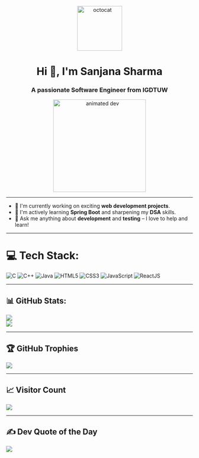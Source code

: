 <p align="center">
  <img align="center" height="121" width="121" src="https://user-images.githubusercontent.com/69384657/179312151-fdabe3af-823f-41ab-a6d4-17a72af4e9e8.png" alt="octocat" />
</p>

<h1 align="center">Hi 👋, I'm Sanjana Sharma</h1>
<h3 align="center">A passionate Software Engineer from IGDTUW</h3>

<p align="center">
  <img src="https://media.giphy.com/media/qgQUggAC3Pfv687qPC/giphy.gif" alt="animated dev" width="250" />
</p>

---

- 🔭 I'm currently working on exciting **web development projects**.  
- 🌱 I'm actively learning **Spring Boot** and sharpening my **DSA** skills.  
- 💬 Ask me anything about **development** and **testing** – I love to help and learn!  

---

# 💻 Tech Stack:
![C](https://img.shields.io/badge/c-%2300599C.svg?style=for-the-plastic&logo=c&logoColor=white) 
![C++](https://img.shields.io/badge/c++-%2300599C.svg?style=for-the-plastic&logo=c%2B%2B&logoColor=white)
![Java](https://img.shields.io/badge/java-%23ED8B00.svg?style=for-the-plastic&logo=java&logoColor=white) 
![HTML5](https://img.shields.io/badge/html5-%23E34F26.svg?style=for-the-plastic&logo=html5&logoColor=white) 
![CSS3](https://img.shields.io/badge/css3-%231572B6.svg?style=for-the-plastic&logo=css3&logoColor=white) 
![JavaScript](https://img.shields.io/badge/javascript-%23323330.svg?style=for-the-plastic&logo=javascript&logoColor=%23F7DF1E)
![ReactJS](https://img.shields.io/badge/react-%2320232a.svg?style=for-the-plastic&logo=react&logoColor=%2361DAFB)

---

## 📊 GitHub Stats:

![](https://github-readme-streak-stats.herokuapp.com/?user=SanjanaSharma&theme=dark&hide_border=false)<br/>
![](https://github-readme-stats.vercel.app/api/top-langs/?username=SanjanaSharma&theme=dark&hide_border=false&layout=compact)

---

## 🏆 GitHub Trophies

![](https://github-profile-trophy.vercel.app/?username=SanjanaSharma&theme=radical&no-frame=false&no-bg=true&margin-w=4)

---

## 📈 Visitor Count

[![](https://visitcount.itsvg.in/api?id=SanjanaSharma&icon=5&color=8)](https://visitcount.itsvg.in)

---

## ✍️ Dev Quote of the Day

![](https://quotes-github-readme.vercel.app/api?type=horizontal&theme=radical)
